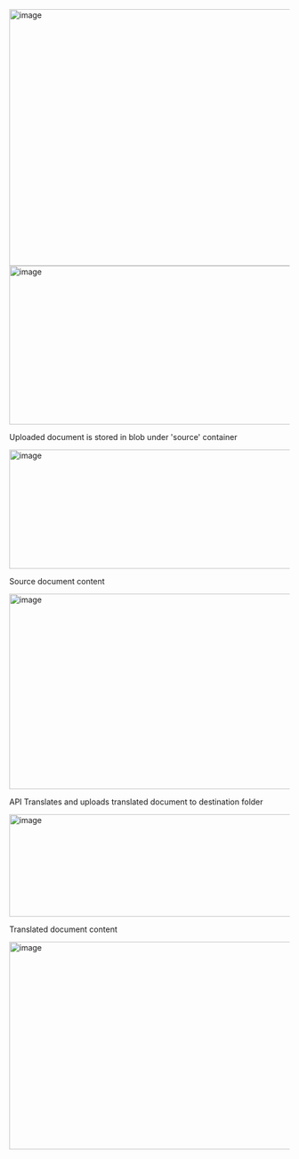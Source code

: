 <img width="940" height="461" alt="image" src="https://github.com/user-attachments/assets/1ff8f863-da07-4724-b7ad-cbf3a8892aeb" />

<img width="940" height="285" alt="image" src="https://github.com/user-attachments/assets/5e0186e7-39b5-4103-8df2-ca55e7205b1b" />

Uploaded document is stored in blob under 'source' container

<img width="940" height="214" alt="image" src="https://github.com/user-attachments/assets/fad7f373-4e68-49e6-ac3c-b1fa3456f8ca" />

Source document content

<img width="940" height="351" alt="image" src="https://github.com/user-attachments/assets/6b90a79d-81ca-45b4-b424-51e95553a522" />

API Translates and uploads translated document to destination folder

<img width="940" height="184" alt="image" src="https://github.com/user-attachments/assets/76b781d6-58cf-4387-bc7e-19b57197cb29" />

Translated document content

<img width="940" height="373" alt="image" src="https://github.com/user-attachments/assets/ca6ef056-5cf4-41a9-8f42-9678e603ae7d" />








